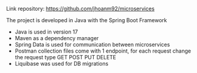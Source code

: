 Link repository: https://github.com/jhoanm92/microservices

The project is developed in Java with the Spring Boot Framework

- Java is used in version 17
- Maven as a dependency manager
- Spring Data is used for communication between microservices
- Postman collection files come with 1 endpoint, for each request change the request type GET POST PUT DELETE
- Liquibase was used for DB migrations